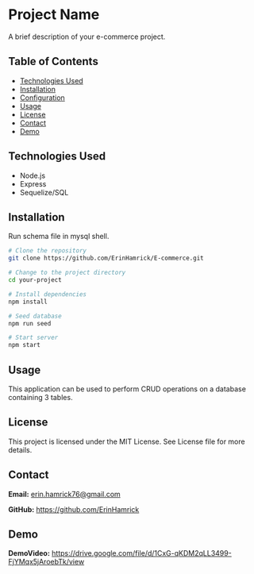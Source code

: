 # Project Name

A brief description of your e-commerce project.

## Table of Contents

- [Technologies Used](#technologies-used)
- [Installation](#installation)
- [Configuration](#configuration)
- [Usage](#usage)
- [License](#license)
- [Contact](#contact)
- [Demo](#demo)


## Technologies Used

- Node.js 
- Express  
- Sequelize/SQL

## Installation

Run schema file in mysql shell.

```bash
# Clone the repository
git clone https://github.com/ErinHamrick/E-commerce.git

# Change to the project directory
cd your-project

# Install dependencies
npm install

# Seed database
npm run seed

# Start server
npm start
```
## Usage

This application can be used to perform CRUD operations on a database containing 3 tables.

## License

This project is licensed under the MIT License.  See License file for more details. 

## Contact

**Email:** erin.hamrick76@gmail.com

**GitHub:** https://github.com/ErinHamrick

## Demo

**DemoVideo:** https://drive.google.com/file/d/1CxG-qKDM2qLL3499-FjYMqx5jAroebTk/view